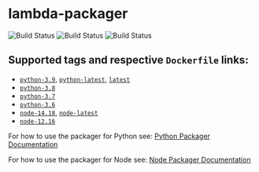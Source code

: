 # lambda-packager
![Build Status](https://github.com/3mcloud/lambda-packager/actions/workflows/docker_testing.yml/badge.svg)
![Build Status](https://github.com/3mcloud/lambda-packager/actions/workflows/pull_request.yml/badge.svg)
![Build Status](https://github.com/3mcloud/lambda-packager/actions/workflows/dockerpush.yml/badge.svg)

## **Supported tags and respective `Dockerfile` links**:

- [`python-3.9`](https://github.com/3mcloud/lambda-packager/blob/master/python/3.9/Dockerfile), [`python-latest`](https://github.com/3mcloud/lambda-packager/blob/master/python/3.9/Dockerfile), [`latest`](https://github.com/3mcloud/lambda-packager/blob/master/python/3.9/Dockerfile)
- [`python-3.8`](https://github.com/3mcloud/lambda-packager/blob/master/python/3.8/Dockerfile)
- [`python-3.7`](https://github.com/3mcloud/lambda-packager/blob/master/python/3.7/Dockerfile)
- [`python-3.6`](https://github.com/3mcloud/lambda-packager/blob/master/python/3.6/Dockerfile)
- [`node-14.18`](https://github.com/3mcloud/lambda-packager/blob/master/node/14.18/Dockerfile), [`node-latest`](https://github.com/3mcloud/lambda-packager/blob/master/node/14.18/Dockerfile)
- [`node-12.16`](https://github.com/3mcloud/lambda-packager/blob/master/node/12.16/Dockerfile)

For how to use the packager for Python see:
[Python Packager Documentation](./documentation/python_packager.md)

For how to use the packager for Node see:
[Node Packager Documentation](./documentation/node_packager.md)
